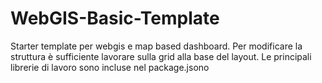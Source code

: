 # WebGIS-Basic-Template
Starter template per webgis e map based dashboard. Per modificare la struttura è sufficiente lavorare sulla grid alla base del layout. Le principali librerie di lavoro sono incluse nel package.jsono
